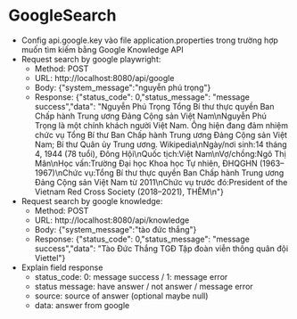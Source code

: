 # GoogleSearch
- Config api.google.key vào file application.properties trong trường hợp muốn tìm kiếm bằng Google Knowledge API
- Request search by google playwright: 
  - Method: POST
  - URL: http://localhost:8080/api/google
  - Body: {"system_message":"nguyễn phú trọng"}
  - Response: {"status_code": 0,"status_message": "message success","data": "Nguyễn Phú Trọng Tổng Bí thư thực quyền Ban Chấp hành Trung ương Đảng Cộng sản Việt Nam\nNguyễn Phú Trọng là một chính khách người Việt Nam. Ông hiện đang đảm nhiệm chức vụ Tổng Bí thư Ban Chấp hành Trung ương Đảng Cộng sản Việt Nam; Bí thư Quân ủy Trung ương. Wikipedia\nNgày/nơi sinh:14 tháng 4, 1944 (78 tuổi), Đông Hội\nQuốc tịch:Việt Nam\nVợ/chồng:Ngô Thị Mân\nHọc vấn:Trường Đại học Khoa học Tự nhiên, ĐHQGHN (1963–1967)\nChức vụ:Tổng Bí thư thực quyền Ban Chấp hành Trung ương Đảng Cộng sản Việt Nam từ 2011\nChức vụ trước đó:President of the Vietnam Red Cross Society (2018–2021), THÊM\n"}
- Request search by google knowledge:
    - Method: POST
    - URL: http://localhost:8080/api/knowledge
    - Body: {"system_message":"tào đức thắng"}
    - Response: {"status_code": 0,"status_message": "message success","data": "Tào Đức Thắng TGĐ Tập đoàn viễn thông quân đội Viettel"} 
- Explain field response
  - status_code: 0: message success / 1: message error
  - status message: have answer / not answer / message error
  - source: source of answer (optional maybe null)
  - data: answer from google
